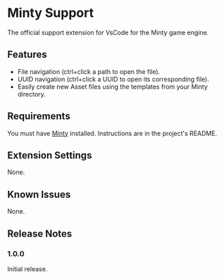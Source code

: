 # Minty Support

The official support extension for VsCode for the Minty game engine.

## Features

* File navigation (ctrl+click a path to open the file).
* UUID navigation (ctrl+click a UUID to open its corresponding file).
* Easily create new Asset files using the templates from your Minty directory.

## Requirements

You must have [Minty](https://github.com/mtalyat/Minty) installed. Instructions are in the project's README.

## Extension Settings

None.

## Known Issues

None.

## Release Notes

### 1.0.0

Initial release.